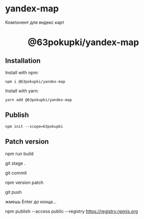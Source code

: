 # yandex-map
Компонент для яндекс карт
# <div align="center">@63pokupki/yandex-map<div>

## Installation
Install with npm:
```
npm i @63pokupki/yandex-map
```
Install with yarn:
```
yarn add @63pokupki/yandex-map
```

## Publish
```
npm init --scope=63pokupki
```

## Patch version

npm run build

git stage .

git commit

npm version patch

git push

жмешь Enter до конца...

npm publish --access public --registry https://registry.npmjs.org